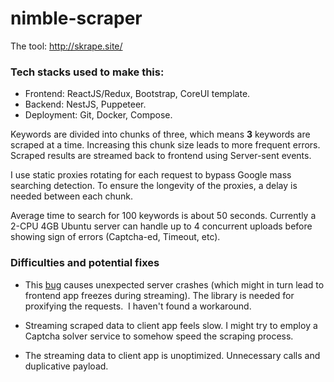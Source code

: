 # nimble-scraper
The tool: http://skrape.site/

### Tech stacks used to make this:
- Frontend: ReactJS/Redux, Bootstrap, CoreUI template.
- Backend: NestJS, Puppeteer.
- Deployment: Git, Docker, Compose.

Keywords are divided into chunks of three, which means **3** keywords are scraped at a time. Increasing this chunk size leads to more frequent errors. Scraped results are streamed back to frontend using Server-sent events.

I use static proxies rotating for each request to bypass Google mass searching detection. To ensure the longevity of the proxies, a delay is needed between each chunk.

Average time to search for 100 keywords is about 50 seconds. Currently a 2-CPU 4GB Ubuntu server can handle up to 4 concurrent uploads before showing sign of errors (Captcha-ed, Timeout, etc).

### Difficulties and potential fixes
- This [bug](https://github.com/Cuadrix/puppeteer-page-proxy/issues/76) causes unexpected server crashes (which might in turn lead to frontend app freezes during streaming). The library is needed for proxifying the requests.  I haven't found a workaround.

- Streaming scraped data to client app feels slow. I might try to employ a Captcha solver service to somehow speed the scraping process.

- The streaming data to client app is unoptimized. Unnecessary calls and duplicative payload.
